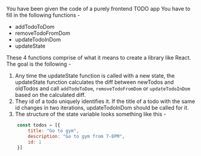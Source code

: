 You have been given the code of a purely frontend TODO app
You have to fill in the following functions - 
 - addTodoToDom
 - removeTodoFromDom
 - updateTodoInDom
 - updateState

These 4 functions comprise of what it means to create a library like React.
The goal is the following - 
1. Any time the updateState function is called with a new state, the updateState function calculates the diff between newTodos and oldTodos and call `addTodoToDom`, `removeTodoFromDom` or `updateTodoInDom` based on the calculated diff.
2. They id of a todo uniquely identifies it. If the title of a todo with the same id changes in two iterations, updateTodoInDom should be called for it.
3. The structure of the state variable looks something like this - 
```js
    const todos = [{
        title: "Go to gym",
        description: "Go to gym from 7-8PM",
        id: 1
    }]
```
